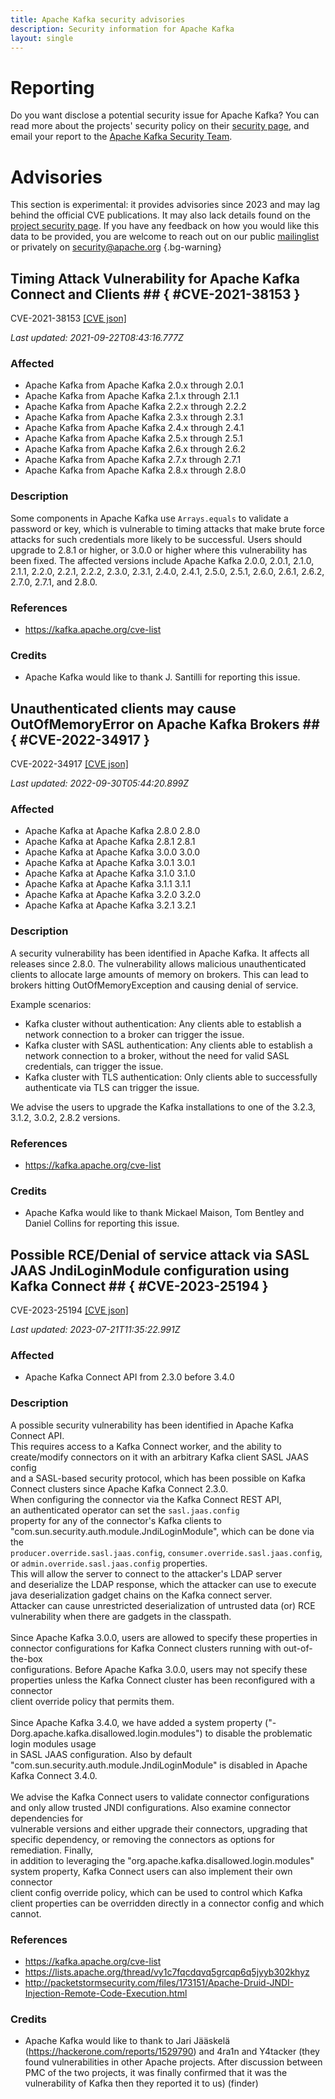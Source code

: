 ```yaml
---
title: Apache Kafka security advisories
description: Security information for Apache Kafka
layout: single
---
```


# Reporting

Do you want disclose a potential security issue for Apache Kafka? You can read more about the projects' security policy on their [security page](https://kafka.apache.org/project-security.html), and email your report to the [Apache Kafka Security Team](mailto:security@kafka.apache.org).

# Advisories

This section is experimental: it provides advisories since 2023 and may lag behind the official CVE publications. It may also lack details found on the [project security page](https://kafka.apache.org/project-security.html). If you have any feedback on how you would like this data to be provided, you are welcome to reach out on our public [mailinglist](/mailinglist) or privately on [security@apache.org](mailto:security@apache.org)
{.bg-warning}

## Timing Attack Vulnerability for Apache Kafka Connect and Clients ## { #CVE-2021-38153 }

CVE-2021-38153 [\[CVE json\]](./CVE-2021-38153.cve.json)

_Last updated: 2021-09-22T08:43:16.777Z_

### Affected

* Apache Kafka from Apache Kafka 2.0.x through 2.0.1
* Apache Kafka from Apache Kafka 2.1.x through 2.1.1
* Apache Kafka from Apache Kafka 2.2.x through 2.2.2
* Apache Kafka from Apache Kafka 2.3.x through 2.3.1
* Apache Kafka from Apache Kafka 2.4.x through 2.4.1
* Apache Kafka from Apache Kafka 2.5.x through 2.5.1
* Apache Kafka from Apache Kafka 2.6.x through 2.6.2
* Apache Kafka from Apache Kafka 2.7.x through 2.7.1
* Apache Kafka from Apache Kafka 2.8.x through 2.8.0


### Description

Some components in Apache Kafka use `Arrays.equals` to validate a password or key, which is vulnerable to timing attacks that make brute force attacks for such credentials more likely to be successful. Users should upgrade to 2.8.1 or higher, or 3.0.0 or higher where this vulnerability has been fixed. The affected versions include Apache Kafka 2.0.0, 2.0.1, 2.1.0, 2.1.1, 2.2.0, 2.2.1, 2.2.2, 2.3.0, 2.3.1, 2.4.0, 2.4.1, 2.5.0, 2.5.1, 2.6.0, 2.6.1, 2.6.2, 2.7.0, 2.7.1, and 2.8.0.

### References
* https://kafka.apache.org/cve-list


### Credits
* Apache Kafka would like to thank J. Santilli for reporting this issue.


## Unauthenticated clients may cause OutOfMemoryError on Apache Kafka Brokers ## { #CVE-2022-34917 }

CVE-2022-34917 [\[CVE json\]](./CVE-2022-34917.cve.json)

_Last updated: 2022-09-30T05:44:20.899Z_

### Affected

* Apache Kafka at Apache Kafka 2.8.0 2.8.0 
* Apache Kafka at Apache Kafka 2.8.1 2.8.1
* Apache Kafka at Apache Kafka 3.0.0 3.0.0
* Apache Kafka at Apache Kafka 3.0.1 3.0.1
* Apache Kafka at Apache Kafka 3.1.0 3.1.0
* Apache Kafka at Apache Kafka 3.1.1 3.1.1
* Apache Kafka at Apache Kafka 3.2.0 3.2.0
* Apache Kafka at Apache Kafka 3.2.1 3.2.1


### Description

A security vulnerability has been identified in Apache Kafka. It affects all releases since 2.8.0. The vulnerability allows malicious
unauthenticated clients to allocate large amounts of memory on brokers. This can lead to brokers hitting OutOfMemoryException and
causing denial of service.

Example scenarios:
- Kafka cluster without authentication: Any clients able to establish
a network connection to a broker can trigger the issue.
- Kafka cluster with SASL authentication: Any clients able to
establish a network connection to a broker, without the need for valid
SASL credentials, can trigger the issue.
- Kafka cluster with TLS authentication: Only clients able to
successfully authenticate via TLS can trigger the issue.

We advise the users to upgrade the Kafka installations to one of the 3.2.3, 3.1.2, 3.0.2, 2.8.2 versions.

### References
* https://kafka.apache.org/cve-list


### Credits
* Apache Kafka would like to thank Mickael Maison, Tom Bentley and Daniel Collins for reporting this issue.


## Possible RCE/Denial of service attack via SASL JAAS JndiLoginModule configuration using Kafka Connect  ## { #CVE-2023-25194 }

CVE-2023-25194 [\[CVE json\]](./CVE-2023-25194.cve.json)

_Last updated: 2023-07-21T11:35:22.991Z_

### Affected

* Apache Kafka Connect API from 2.3.0 before 3.4.0


### Description

A possible security vulnerability has been identified in Apache Kafka Connect API.<br>This requires access to a Kafka Connect worker, and the ability to create/modify connectors on it with an arbitrary Kafka client SASL JAAS config<br>and a SASL-based security protocol, which has been possible on Kafka Connect clusters since Apache Kafka Connect 2.3.0.<br>When configuring the connector via the Kafka Connect REST API, an&nbsp;<span style="background-color: rgb(255, 255, 255);">authenticated operator</span>&nbsp;can set the <span style="background-color: rgb(255, 255, 255);">`sasl.jaas.config`<br></span>property for any of the connector's Kafka clients&nbsp;to "com.sun.security.auth.module.JndiLoginModule", which can be done via the<br>`producer.override.sasl.jaas.config`, `consumer.override.sasl.jaas.config`, or `admin.override.sasl.jaas.config` properties.<br>This will allow the server to connect to the attacker's LDAP server<br>and deserialize the LDAP response, which the attacker can use to execute java deserialization gadget chains on the Kafka connect server.<br>Attacker can cause <span style="background-color: rgb(255, 255, 255);">unrestricted deserialization of untrusted data (or)&nbsp;</span>RCE vulnerability when there are gadgets in the classpath.<br><br>Since Apache Kafka 3.0.0, users are allowed to specify these properties in connector configurations for Kafka Connect clusters running with out-of-the-box<br>configurations. Before Apache Kafka 3.0.0, users may not specify these properties unless the Kafka Connect cluster has been reconfigured with a connector<br>client override policy that permits them.<br><br>Since Apache Kafka 3.4.0, we have added a system property ("-Dorg.apache.kafka.disallowed.login.modules") to disable the problematic login modules usage<br>in SASL JAAS configuration. Also by default "com.sun.security.auth.module.JndiLoginModule" is disabled in Apache Kafka Connect 3.4.0. <br><br>We advise the Kafka Connect users to validate connector configurations and only allow trusted JNDI configurations. Also examine connector dependencies for <br>vulnerable versions and either upgrade their connectors, upgrading that specific dependency, or removing the connectors as options for remediation. Finally,<br><span style="background-color: rgb(255, 255, 255);">in addition to leveraging the "org.apache.kafka.disallowed.login.modules" system property, Kafka Connect users can also implement their own connector<br>client config override policy, which can be used to control which Kafka client properties can be overridden directly in a connector config and which cannot.</span><br>

### References
* https://kafka.apache.org/cve-list
* https://lists.apache.org/thread/vy1c7fqcdqvq5grcqp6q5jyyb302khyz
* http://packetstormsecurity.com/files/173151/Apache-Druid-JNDI-Injection-Remote-Code-Execution.html


### Credits
* Apache Kafka would like to thank to Jari Jääskelä (https://hackerone.com/reports/1529790) and 4ra1n and Y4tacker (they found vulnerabilities in other Apache projects. After discussion between PMC of the two projects, it was finally confirmed that it was the vulnerability of Kafka then they reported it to us) (finder)
